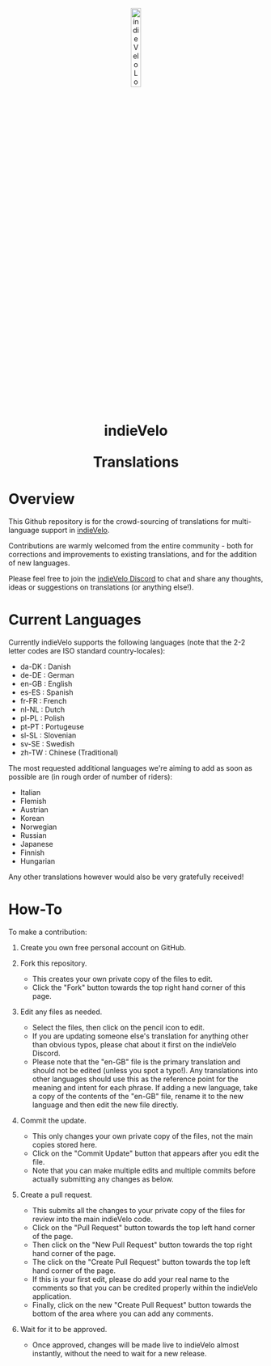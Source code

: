 <p align="center">
  <img src="https://indievelo.com/wp-content/uploads/Icon_256_round.png" width=20% alt="indieVelo Logo">
</p>
<h1 align="center">indieVelo<p>Translations</h1>

# Overview
This Github repository is for the crowd-sourcing of translations for multi-language support in [indieVelo](https://indievelo.com).

Contributions are warmly welcomed from the entire community - both for corrections and improvements to existing translations, and for the addition of new languages.

Please feel free to join the [indieVelo Discord](https://discord.gg/nY5u74u7Ak) to chat and share any thoughts, ideas or suggestions on translations (or anything else!). 

# Current Languages
Currently indieVelo supports the following languages (note that the 2-2 letter codes are ISO standard country-locales):
* da-DK : Danish
* de-DE : German
* en-GB : English
* es-ES : Spanish
* fr-FR : French
* nl-NL : Dutch
* pl-PL : Polish
* pt-PT : Portugeuse
* sl-SL : Slovenian
* sv-SE : Swedish
* zh-TW : Chinese (Traditional)

The most requested additional languages we're aiming to add as soon as possible are (in rough order of number of riders):
* Italian
* Flemish
* Austrian
* Korean
* Norwegian
* Russian
* Japanese
* Finnish
* Hungarian

Any other translations however would also be very gratefully received!

# How-To
To make a contribution:

1. Create you own free personal account on GitHub.
   
2. Fork this repository.
   * This creates your own private copy of the files to edit.
   * Click the "Fork" button towards the top right hand corner of this page.

4. Edit any files as needed.
   * Select the files, then click on the pencil icon to edit.
   * If you are updating someone else's translation for anything other than obvious typos, please chat about it first on the indieVelo Discord.
   * Please note that the "en-GB" file is the primary translation and should not be edited (unless you spot a typo!).  Any translations into other languages should use this as the reference point for the meaning and intent for each phrase.  If adding a new language, take a copy of the contents of the "en-GB" file, rename it to the new language and then edit the new file directly.

5. Commit the update.
   * This only changes your own private copy of the files, not the main copies stored here.
   * Click on the "Commit Update" button that appears after you edit the file.
   * Note that you can make multiple edits and multiple commits before actually submitting any changes as below.
     
6. Create a pull request.
   * This submits all the changes to your private copy of the files for review into the main indieVelo code.
   * Click on the "Pull Request" button towards the top left hand corner of the page.
   * Then click on the "New Pull Request" button towards the top right hand corner of the page.
   * The click on the "Create Pull Request" button towards the top left hand corner of the page.
   * If this is your first edit, please do add your real name to the comments so that you can be credited properly within the indieVelo application.
   * Finally, click on the new "Create Pull Request" button towards the bottom of the area where you can add any comments.
     
8. Wait for it to be approved.
   * Once approved, changes will be made live to indieVelo almost instantly, without the need to wait for a new release.

